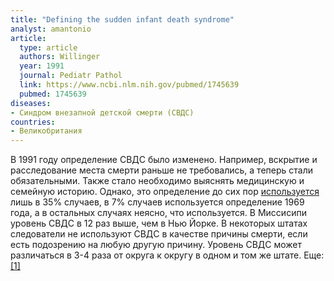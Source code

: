 ```yaml
---
title: "Defining the sudden infant death syndrome"
analyst: amantonio
article:
  type: article
  authors: Willinger
  year: 1991
  journal: Pediatr Pathol
  link: https://www.ncbi.nlm.nih.gov/pubmed/1745639
  pubmed: 1745639
diseases:
- Синдром внезапной детской смерти (СВДС)
countries:
- Великобритания
---
```


В 1991 году определение СВДС было изменено. Например, вскрытие и расследование места смерти раньше не требовались, а теперь стали обязательными. Также стало необходимо выяснять медицинскую и семейную историю.
Однако, это определение до сих пор [используется](https://www.ncbi.nlm.nih.gov/pubmed/25634430) лишь в 35% случаев, в 7% случаев используется определение 1969 года, а в остальных случаях неясно, что используется. В Миссисипи уровень СВДС в 12 раз выше, чем в Нью Йорке. В некоторых штатах следователи не используют СВДС в качестве причины смерти, если есть подозрению на любую другую причину. Уровень СВДС может различаться в 3-4 раза от округа к округу в одном и том же штате. Еще: [[1]](https://www.ncbi.nlm.nih.gov/pmc/articles/PMC2234535/)
